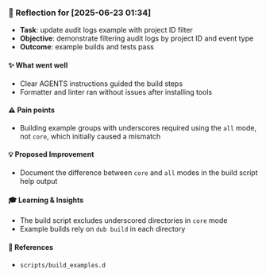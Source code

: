 ### :book: Reflection for [2025-06-23 01:34]
  - **Task**: update audit logs example with project ID filter
  - **Objective**: demonstrate filtering audit logs by project ID and event type
  - **Outcome**: example builds and tests pass

#### :sparkles: What went well
  - Clear AGENTS instructions guided the build steps
  - Formatter and linter ran without issues after installing tools

#### :warning: Pain points
  - Building example groups with underscores required using the `all` mode, not `core`, which initially caused a mismatch

#### :bulb: Proposed Improvement
  - Document the difference between `core` and `all` modes in the build script help output

#### :mortar_board: Learning & Insights
  - The build script excludes underscored directories in `core` mode
  - Example builds rely on `dub build` in each directory

#### :link: References
  - `scripts/build_examples.d`
